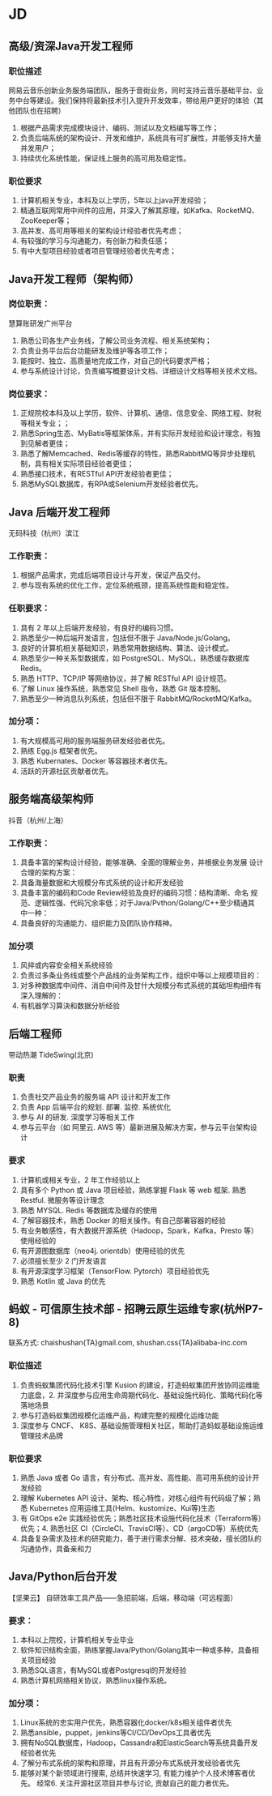 # JD

## 高级/资深Java开发工程师

### 职位描述

网易云音乐创新业务服务端团队，服务于音街业务，同时支持云音乐基础平台、业务中台等建设。我们保持将最新技术引入提升开发效率，带给用户更好的体验（其他团队也在招聘）

1. 根据产品需求完成模块设计、编码、测试以及文档编写等工作；
2. 负责后端系统的架构设计、开发和维护，系统具有可扩展性，并能够支持大量并发用户；
3. 持续优化系统性能，保证线上服务的高可用及稳定性。

### 职位要求

1. 计算机相关专业，本科及以上学历，5年以上java开发经验；
2. 精通互联网常用中间件的应用，并深入了解其原理，如Kafka、RocketMQ、ZooKeeper等；
3. 高并发、高可用等相关的架构设计经验者优先考虑；
4. 有较强的学习与沟通能力，有创新力和责任感；
5. 有中大型项目经验或者项目管理经验者优先考虑；


## Java开发工程师（架构师）

### 岗位职责：
慧算账研发广州平台

1. 熟悉公司各生产业务线，了解公司业务流程、相关系统架构；
2. 负责业务平台后台功能研发及维护等各项工作；
3. 能按时、独立、高质量地完成工作，对自己的代码要求严格；
4. 参与系统设计讨论，负责编写概要设计文档、详细设计文档等相关技术文档。

### 岗位要求：

1. 正规院校本科及以上学历，软件、计算机、通信、信息安全、网络工程、财税等相关专业；；
2. 熟悉Spring生态、MyBatis等框架体系，并有实际开发经验和设计理念，有独到见解者更佳；
3. 熟悉了解Memcached、Redis等缓存的特性，熟悉RabbitMQ等异步处理机制，具有相关实际项目经验者更佳；
4. 熟悉接口技术，有RESTful API开发经验者更佳；
5. 熟悉MySQL数据库，有RPA或Selenium开发经验者优先。


## Java 后端开发工程师
无码科技（杭州）滨江
### 工作职责：
1. 根据产品需求，完成后端项目设计与开发，保证产品交付。
2. 参与现有系统的优化工作，定位系统瓶颈，提高系统性能和稳定性。

### 任职要求：

1. 具有 2 年以上后端开发经验，有良好的编码习惯。
2. 熟悉至少一种后端开发语言，包括但不限于 Java/Node.js/Golang。
3. 良好的计算机相关基础知识，熟悉常用数据结构、算法、设计模式。
4. 熟悉至少一种关系型数据库，如 PostgreSQL、MySQL，熟悉缓存数据库 Redis。
5. 熟悉 HTTP、TCP/IP 等网络协议，并了解 RESTful API 设计规范。
6. 了解 Linux 操作系统，熟悉常见 Shell 指令，熟悉 Git 版本控制。
7. 熟悉至少一种消息队列系统，包括但不限于 RabbitMQ/RocketMQ/Kafka。

### 加分项：

1. 有大规模高可用的服务端服务研发经验者优先。
2. 熟练 Egg.js 框架者优先。
3. 熟悉 Kubernates、Docker 等容器技术者优先。
4. 活跃的开源社区贡献者优先。

## 服务端高级架构师
抖音（杭州/上海）
### 工作职责：

1. 具备丰富的架构设计经验，能够准确、全面的理解业务，并根据业务发展
设计合理的架构方案：
2. 具备海量数据和大规模分布式系统的设计和开发经验
3. 具备丰富的编码和Code Review经验及良好的编码习惯：结构清晰、命名
规范、逻辑性强、代码冗余率低；对于Java/Pvthon/Golang/C++至少精通其
中一种：
4. 具备良好的沟通能力、组织能力及团队协作精神。

### 加分项
1. 风捽或内容安全相关系统经验
2. 负责过多条业务线或整个产品线的业务架构工作，组织中等以上规模项目的：
3. 对多种数据库中间件、消自中间件及甘什大规模分布式系统的其础坦构细件有
深入理解的：
4. 有机器学习算決和数据分析经验


## 后端工程师
带动热潮 TideSwing(北京)
### 职责

1. 负责社交产品业务的服务端 API 设计和开发工作
2. 负责 App 后端平台的规划. 部署. 监控. 系统优化
3. 参与 AI 的研发. 深度学习等相关工作
4. 参与云平台（如 阿里云. AWS 等）最新进展及解决方案，参与云平台架构设计

### 要求
1. 计算机或相关专业，2 年工作经验以上
2. 具有多个 Python 或 Java 项目经验，熟练掌握 Flask 等 web 框架. 熟悉 Restful. 微服务等设计理念
3. 熟悉 MYSQL. Redis 等数据库及缓存的使用
4. 了解容器技术，熟悉 Docker 的相关操作。有自己部署容器的经验
5. 有业务敏感性，有大数据开源系统（Hadoop，Spark，Kafka，Presto 等）使用经验的
6. 有开源图数据库（neo4j. orientdb）使用经验的优先
7.  必须擅长至少 2 门开发语言
8.  有开源深度学习框架（TensorFlow. Pytorch）项目经验优先
9.  熟悉 Kotlin 或 Java 的优先


## 蚂蚁 - 可信原生技术部 - 招聘云原生运维专家(杭州P7-8)
联系方式: chaishushan{TA}gmail.com, shushan.css{TA}alibaba-inc.com

### 职位描述
1. 负责蚂蚁集团代码化技术引擎 Kusion 的建设，打造蚂蚁集团开放协同运维能力底盘，2. 并深度参与应用生命周期代码化、基础设施代码化、策略代码化等落地场景
3. 参与打造蚂蚁集团规模化运维产品，构建完整的规模化运维功能
4. 深度参与 CNCF、 K8S、基础设施管理相关社区，帮助打造蚂蚁基础设施运维管理技术品牌

### 职位要求

1. 熟悉 Java 或者 Go 语言，有分布式、高并发、高性能、高可用系统的设计开发经验
2. 理解 Kubernetes API 设计、架构、核心特性，对核心组件有代码级了解；熟悉 Kubernetes 应用运维工具(Helm、kustomize、Kui等)生态
3. 有 GitOps e2e 实践经验优先；熟悉社区技术设施代码化技术（Terraform等）优先；4. 熟悉社区 CI（CircleCI、TravisCI等）、CD（argoCD等）系统优先
5. 具备复杂需求及技术的研究能力，善于进行需求分解、技术突破，擅长团队的沟通协作，具备亲和力

## Java/Python后台开发
【坚果云】 自研效率工具产品——急招前端，后端，移动端（可远程面）

### 要求：

1. 本科以上院校，计算机相关专业毕业
2. 软件知识结构全面，熟练掌握Java/Python/Golang其中一种或多种，具备相关项目经验
3. 熟悉SQL语言，有MySQL或者Postgresql的开发经验
4. 熟悉计算机网络相关协议，熟悉linux操作系统。

### 加分项：

1. Linux系统的忠实用户优先，熟悉容器化docker/k8s相关组件者优先
2. 熟悉ansible，puppet，jenkins等CI/CD/DevOps工具者优先
3. 拥有NoSQL数据库，Hadoop，Cassandra和ElasticSearch等系统具备开发经验者优先
4. 了解分布式系统的架构和原理，并且有开源分布式系统开发经验者优先
5. 能够对某个新领域进行搜索, 总结并快速学习, 有能力维护个人技术博客者优先。 经常6. 关注开源社区项目并参与讨论, 贡献自己的能力者优先。